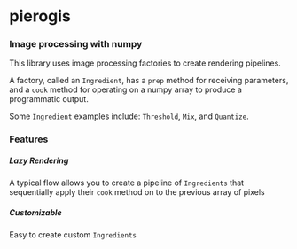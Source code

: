 # pierogis

### Image processing with numpy

This library uses image processing factories to create rendering pipelines.

A factory, called an `Ingredient`, has a `prep` method for receiving parameters, and a `cook` method for operating
on a numpy array to produce a programmatic output.

Some `Ingredient` examples include: `Threshold`, `Mix`, and `Quantize`.

### Features
##### Lazy Rendering
A typical flow allows you to create a pipeline of `Ingredients` that sequentially apply their `cook` method on to the
previous array of pixels

##### Customizable
Easy to create custom `Ingredients`